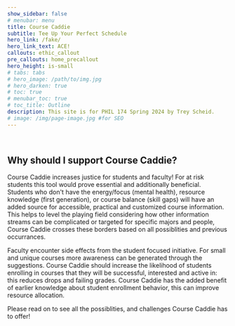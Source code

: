 ```yaml
---
show_sidebar: false
# menubar: menu
title: Course Caddie
subtitle: Tee Up Your Perfect Schedule
hero_link: /fake/
hero_link_text: ACE!
callouts: ethic_callout
pre_callouts: home_precallout
hero_height: is-small
# tabs: tabs
# hero_image: /path/to/img.jpg
# hero_darken: true
# toc: true
# menubar_toc: true
# toc_title: Outline
description: This site is for PHIL 174 Spring 2024 by Trey Scheid. 
# image: /img/page-image.jpg #for SEO
---
```

<!-- see home_precallout.yml for content before the callout -->
<!-- {% include notification.html
message="Check out this problem statement first!"
status="is-info"
dismissable="true" %} -->
<br>

## Why should I support Course Caddie?

Course Caddie increases justice for students and faculty! For at risk students this tool would prove essential and additionally beneficial. Students who don't have the energy/focus (mental health), resource knowledge (first generation), or course balance (skill gaps) will have an added source for accessible, practical and customized course information. This helps to level the playing field considering how other information streams can be complicated or targeted for specific majors and people, Course Caddie crosses these borders based on all possiblities and previous occurrances. 

Faculty encounter side effects from the student focused initiative. For small and unique courses more awareness can be generated through the suggestions. Course Caddie should increase the likelihood of students enrolling in courses that they will be successful, interested and active in: this reduces drops and failing grades. Course Caddie has the added benefit of earlier knowledge about student enrollment behavior, this can improve resource allocation.

Please read on to see all the possiblities, and challenges Course Caddie has to offer!